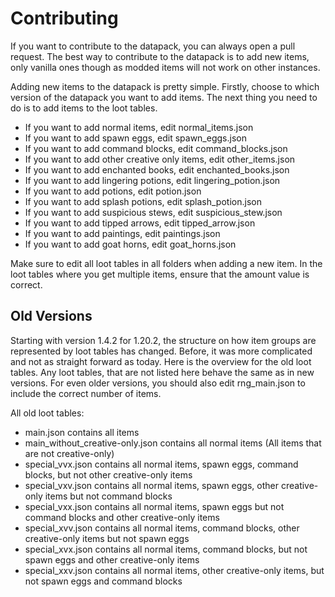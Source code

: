 # Contributing

If you want to contribute to the datapack, you can always open a pull request.
The best way to contribute to the datapack is to add new items, only vanilla ones though as modded items will not work on other instances.

Adding new items to the datapack is pretty simple. Firstly, choose to which version of the datapack you want to add items.
The next thing you need to do is to add items to the loot tables.
* If you want to add normal items, edit normal_items.json
* If you want to add spawn eggs, edit spawn_eggs.json
* If you want to add command blocks, edit command_blocks.json
* If you want to add other creative only items, edit other_items.json
* If you want to add enchanted books, edit enchanted_books.json
* If you want to add lingering potions, edit lingering_potion.json
* If you want to add potions, edit potion.json
* If you want to add splash potions, edit splash_potion.json
* If you want to add suspicious stews, edit suspicious_stew.json
* If you want to add tipped arrows, edit tipped_arrow.json
* If you want to add paintings, edit paintings.json
* If you want to add goat horns, edit goat_horns.json

Make sure to edit all loot tables in all folders when adding a new item. In the loot tables where you get multiple items, ensure that the amount value is correct.

## Old Versions
Starting with version 1.4.2 for 1.20.2, the structure on how item groups are represented by loot tables has changed. Before, it was more complicated and not as straight forward as today. Here is the overview for the old loot tables. Any loot tables, that are not listed here behave the same as in new versions. For even older versions, you should also edit rng_main.json to include the correct number of items.

All old loot tables:
* main.json contains all items
* main_without_creative-only.json contains all normal items (All items that are not creative-only)
* special_vvx.json contains all normal items, spawn eggs, command blocks, but not other creative-only items
* special_vxv.json contains all normal items, spawn eggs, other creative-only items but not command blocks
* special_vxx.json contains all normal items, spawn eggs but not command blocks and other creative-only items
* special_xvv.json contains all normal items, command blocks, other creative-only items but not spawn eggs
* special_xvx.json contains all normal items, command blocks, but not spawn eggs and other creative-only items
* special_xxv.json contains all normal items, other creative-only items, but not spawn eggs and command blocks

